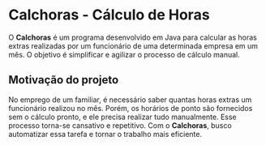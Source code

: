 # Calchoras - Cálculo de Horas

O **Calchoras** é um programa desenvolvido em Java para calcular as horas extras realizadas por um funcionário de uma determinada empresa em um mês. O objetivo é simplificar e agilizar o processo de cálculo manual.

##  Motivação do projeto

No emprego de um familiar, é necessário saber quantas horas extras um funcionário realizou no mês. Porém, os horários de ponto são fornecidos sem o cálculo pronto, e ele precisa realizar tudo manualmente. Esse processo torna-se cansativo e repetitivo. Com o **Calchoras**, busco automatizar essa tarefa e tornar o trabalho mais eficiente.
